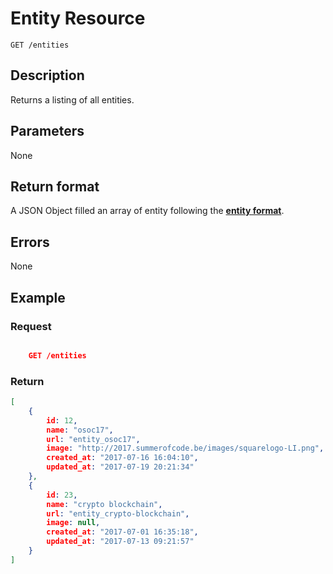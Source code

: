 # Entity Resource

    GET /entities

## Description

Returns a listing of all entities.

## Parameters

None

## Return format

A JSON Object filled an array of entity following the **[entity format][]**.

## Errors

None

## Example

### **Request**

``` json

    GET /entities
```

### **Return**

``` json
[
    {
        id: 12,
        name: "osoc17",
        url: "entity_osoc17",
        image: "http://2017.summerofcode.be/images/squarelogo-LI.png",
        created_at: "2017-07-16 16:04:10",
        updated_at: "2017-07-19 20:21:34"
    },
    {
        id: 23,
        name: "crypto blockchain",
        url: "entity_crypto-blockchain",
        image: null,
        created_at: "2017-07-01 16:35:18",
        updated_at: "2017-07-13 09:21:57"
    }
]
```

[entity format]: ../../formats.md#short-format-entity

